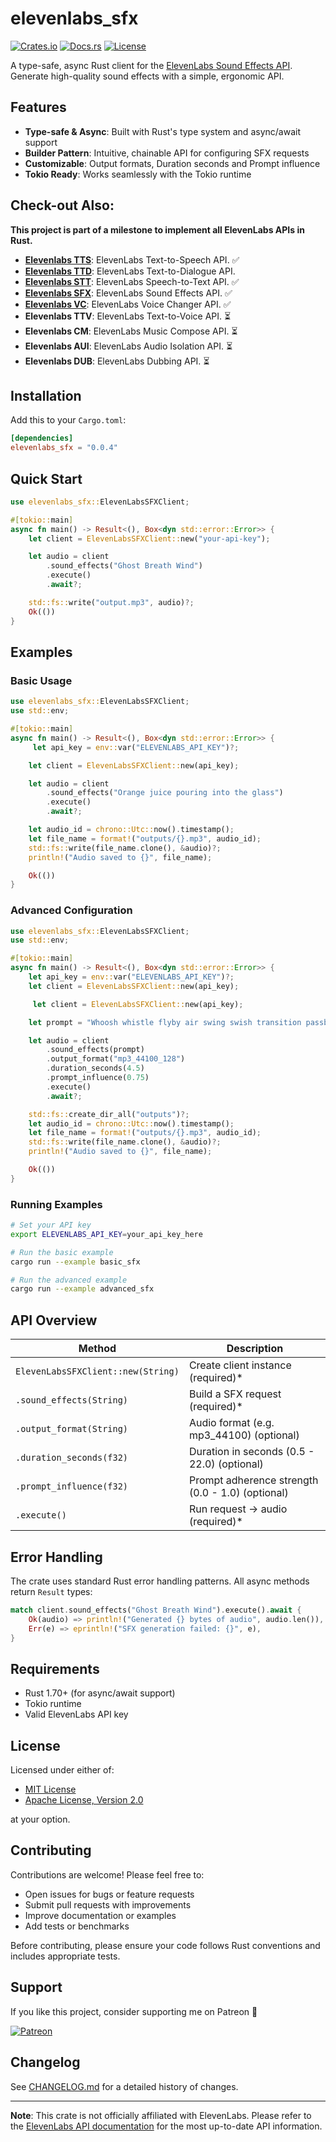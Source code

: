 # elevenlabs_sfx

[![Crates.io](https://img.shields.io/crates/v/elevenlabs_sfx.svg)](https://crates.io/crates/elevenlabs_sfx)
[![Docs.rs](https://docs.rs/elevenlabs_sfx/badge.svg)](https://docs.rs/elevenlabs_sfx)
[![License](https://img.shields.io/badge/license-MIT%20OR%20Apache--2.0-blue)](#license)

A type-safe, async Rust client for the [ElevenLabs Sound Effects API](https://elevenlabs.io/app/sound-effects). Generate high-quality sound effects with a simple, ergonomic API.

## Features

- **Type-safe & Async**: Built with Rust's type system and async/await support
- **Builder Pattern**: Intuitive, chainable API for configuring SFX requests
- **Customizable**: Output formats, Duration seconds and Prompt influence
- **Tokio Ready**: Works seamlessly with the Tokio runtime

## Check-out Also:

**This project is part of a milestone to implement all ElevenLabs APIs in Rust.**

- **[Elevenlabs TTS](https://crates.io/crates/elevenlabs_tts)**: ElevenLabs Text-to-Speech API. ✅
- **[Elevenlabs TTD](https://crates.io/crates/elevenlabs_ttd)**: ElevenLabs Text-to-Dialogue API.
- **[Elevenlabs STT](https://crates.io/crates/elevenlabs_stt)**: ElevenLabs Speech-to-Text API. ✅
- **[Elevenlabs SFX](https://crates.io/crates/elevenlabs_sfx)**: ElevenLabs Sound Effects API. ✅
- **[Elevenlabs VC](https://crates.io/crates/elevenlabs_vc)**: ElevenLabs Voice Changer API. ✅
- **Elevenlabs TTV**: ElevenLabs Text-to-Voice API. ⏳
- **Elevenlabs CM**: ElevenLabs Music Compose API. ⏳
- **Elevenlabs AUI**: ElevenLabs Audio Isolation API. ⏳
- **Elevenlabs DUB**: ElevenLabs Dubbing API. ⏳

## Installation

Add this to your `Cargo.toml`:

```toml
[dependencies]
elevenlabs_sfx = "0.0.4"
```

## Quick Start

```rust
use elevenlabs_sfx::ElevenLabsSFXClient;

#[tokio::main]
async fn main() -> Result<(), Box<dyn std::error::Error>> {
    let client = ElevenLabsSFXClient::new("your-api-key");

    let audio = client
        .sound_effects("Ghost Breath Wind")
        .execute()
        .await?;

    std::fs::write("output.mp3", audio)?;
    Ok(())
}
```

## Examples

### Basic Usage

```rust
use elevenlabs_sfx::ElevenLabsSFXClient;
use std::env;

#[tokio::main]
async fn main() -> Result<(), Box<dyn std::error::Error>> {
     let api_key = env::var("ELEVENLABS_API_KEY")?;

    let client = ElevenLabsSFXClient::new(api_key);

    let audio = client
        .sound_effects("Orange juice pouring into the glass")
        .execute()
        .await?;

    let audio_id = chrono::Utc::now().timestamp();
    let file_name = format!("outputs/{}.mp3", audio_id);
    std::fs::write(file_name.clone(), &audio)?;
    println!("Audio saved to {}", file_name);

    Ok(())
}
```

### Advanced Configuration

```rust
use elevenlabs_sfx::ElevenLabsSFXClient;
use std::env;

#[tokio::main]
async fn main() -> Result<(), Box<dyn std::error::Error>> {
    let api_key = env::var("ELEVENLABS_API_KEY")?;
    let client = ElevenLabsSFXClient::new(api_key);

     let client = ElevenLabsSFXClient::new(api_key);

    let prompt = "Whoosh whistle flyby air swing swish transition passby bright";

    let audio = client
        .sound_effects(prompt)
        .output_format("mp3_44100_128")
        .duration_seconds(4.5)
        .prompt_influence(0.75)
        .execute()
        .await?;

    std::fs::create_dir_all("outputs")?;
    let audio_id = chrono::Utc::now().timestamp();
    let file_name = format!("outputs/{}.mp3", audio_id);
    std::fs::write(file_name.clone(), &audio)?;
    println!("Audio saved to {}", file_name);

    Ok(())
}
```

### Running Examples

```bash
# Set your API key
export ELEVENLABS_API_KEY=your_api_key_here

# Run the basic example
cargo run --example basic_sfx

# Run the advanced example
cargo run --example advanced_sfx
```

## API Overview

| Method                             | Description                                      |
| ---------------------------------- | ------------------------------------------------ |
| `ElevenLabsSFXClient::new(String)` | Create client instance (required)\*              |
| `.sound_effects(String)`           | Build a SFX request (required)\*                 |
| `.output_format(String)`           | Audio format (e.g. mp3_44100) (optional)         |
| `.duration_seconds(f32)`           | Duration in seconds (0.5 - 22.0) (optional)      |
| `.prompt_influence(f32)`           | Prompt adherence strength (0.0 - 1.0) (optional) |
| `.execute()`                       | Run request → audio (required)\*                 |

## Error Handling

The crate uses standard Rust error handling patterns. All async methods return `Result` types:

```rust
match client.sound_effects("Ghost Breath Wind").execute().await {
    Ok(audio) => println!("Generated {} bytes of audio", audio.len()),
    Err(e) => eprintln!("SFX generation failed: {}", e),
}
```

## Requirements

- Rust 1.70+ (for async/await support)
- Tokio runtime
- Valid ElevenLabs API key

## License

Licensed under either of:

- [MIT License](LICENSE-MIT)
- [Apache License, Version 2.0](LICENSE-APACHE)

at your option.

## Contributing

Contributions are welcome! Please feel free to:

- Open issues for bugs or feature requests
- Submit pull requests with improvements
- Improve documentation or examples
- Add tests or benchmarks

Before contributing, please ensure your code follows Rust conventions and includes appropriate tests.

## Support

If you like this project, consider supporting me on Patreon 💖

[![Patreon](https://img.shields.io/badge/Support-Patreon-orange.svg)](https://www.patreon.com/elmarjanihamza/gift)

## Changelog

See [CHANGELOG.md](CHANGELOG.md) for a detailed history of changes.

---

**Note**: This crate is not officially affiliated with ElevenLabs. Please refer to the [ElevenLabs API documentation](https://elevenlabs.io/docs/api-reference/text-to-sound-effects/convert) for the most up-to-date API information.
